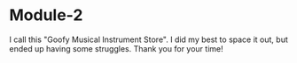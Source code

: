 # Module-2
I call this "Goofy Musical Instrument Store".
I did my best to space it out, but ended up having some struggles. Thank you for your time! 
